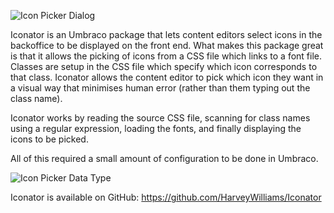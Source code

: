 ![Icon Picker Dialog](/media/projects/umbraco-iconator/IconPickerDialog.png)

Iconator is an Umbraco package that lets content editors select icons in the backoffice to be displayed on the front end. What makes this package great is that it allows the picking of icons from a CSS file which links to a font file. Classes are setup in the CSS file which specify which icon corresponds to that class. Iconator allows the content editor to pick which icon they want in a visual way that minimises human error (rather than them typing out the class name).

Iconator works by reading the source CSS file, scanning for class names using a regular expression, loading the fonts, and finally displaying the icons to be picked.

All of this required a small amount of configuration to be done in Umbraco.

![Icon Picker Data Type](/media/projects/umbraco-iconator/IconPickerDataType.png)

Iconator is available on GitHub: https://github.com/HarveyWilliams/Iconator
